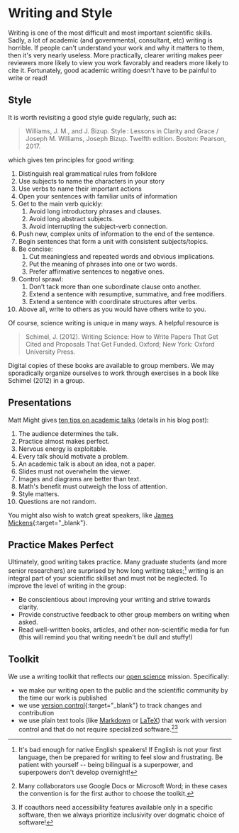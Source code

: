 # Writing and Style

Writing is one of the most difficult and most important scientific skills.
Sadly, a lot of academic (and governmental, consultant, etc) writing is horrible.
If people can't understand your work and why it matters to them, then it's very nearly useless.
More practically, clearer writing makes peer reviewers more likely to view you work favorably and readers more likely to cite it.
Fortunately, good academic writing doesn't have to be painful to write or read!

## Style

It is worth revisiting a good style guide regularly, such as:

> Williams, J. M., and J. Bizup. Style : Lessons in Clarity and Grace / Joseph M. Williams, Joseph Bizup. Twelfth edition. Boston: Pearson, 2017.

which gives ten principles for good writing:

1. Distinguish real grammatical rules from folklore
1. Use subjects to name the characters in your story
1. Use verbs to name their important actions
1. Open your sentences with familiar units of information
1. Get to the main verb quickly:
    1. Avoid long introductory phrases and clauses.
    1. Avoid long abstract subjects.
    1. Avoid interrupting the subject-verb connection.
1. Push new, complex units of information to the end of the sentence.
1. Begin sentences that form a unit with consistent subjects/topics.
1. Be concise:
    1. Cut meaningless and repeated words and obvious implications.
    1. Put the meaning of phrases into one or two words.
    1. Prefer affirmative sentences to negative ones.
1. Control sprawl:
    1. Don’t tack more than one subordinate clause onto another.
    1. Extend a sentence with resumptive, summative, and free modifiers.
    1. Extend a sentence with coordinate structures after verbs.
1. Above all, write to others as you would have others write to you.

Of course, science writing is unique in many ways.
A helpful resource is

> Schimel, J. (2012). Writing Science: How to Write Papers That Get Cited and Proposals That Get Funded. Oxford; New York: Oxford University Press.

Digital copies of these books are available to group members.
We may sporadically organize ourselves to work through exercises in a book like Schimel (2012) in a group.

## Presentations

Matt Might gives [ten tips on academic talks](http://matt.might.net/articles/academic-presentation-tips/) (details in his blog post):

1. The audience determines the talk.
1. Practice almost makes perfect.
1. Nervous energy is exploitable.
1. Every talk should motivate a problem.
1. An academic talk is about an idea, not a paper.
1. Slides must not overwhelm the viewer.
1. Images and diagrams are better than text.
1. Math's benefit must outweigh the loss of attention.
1. Style matters.
1. Questions are not random.

You might also wish to watch great speakers, like [James Mickens](https://www.youtube.com/watch?v=ajGX7odA87k){:target="_blank"}.

## Practice Makes Perfect

Ultimately, good writing takes practice.
Many graduate students (and more senior researchers) are surprised by how long writing takes;[^lang] writing is an integral part of your scientific skillset and must not be neglected.
To improve the level of writing in the group:

* Be conscientious about improving your writing and strive towards clarity.
* Provide constructive feedback to other group members on writing when asked.
* Read well-written books, articles, and other non-scientific media for fun (this will remind you that writing needn't be dull and stuffy!)

[^lang]: It's bad enough for native English speakers! If English is not your first language, then be prepared for writing to feel slow and frustrating. Be patient with yourself -- being bilingual is a superpower, and superpowers don't develop overnight!

## Toolkit

We use a writing toolkit that reflects our [open science](../expectations/open.md) mission.
Specifically:

* we make our writing open to the public and the scientific community by the time our work is published
* we use [version control](../coding/git.md){:target="_blank"} to track changes and contribution
* we use plain text tools (like [Markdown](../coding/markdown.md) or [LaTeX](../coding/latex.md)) that work with version control and that do not require specialized software.[^dealerschoice][^accessible]

[^dealerschoice]: Many collaborators use Google Docs or Microsoft Word; in these cases the convention is for the first author to choose the toolkit.
[^accessible]: If coauthors need accessibility features available only in a specific software, then we always prioritize inclusivity over dogmatic choice of software!
